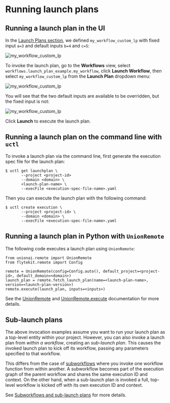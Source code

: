 # Running launch plans

## Running a launch plan in the UI

In the [Launch Plans section](./index), we defined `my_workflow_custom_lp` with fixed input `a=3` and default inputs `b=4` and `c=5`:

![my_workflow_custom_lp](/_static/images/concepts-launch-plans-4.png)

To invoke the launch plan, go to the **Workflows** view, select `workflows.launch_plan_example.my_workflow`, click **Launch Workflow**, then select `my_workflow_custom_lp` from the **Launch Plan** dropdown menu:

![my_workflow_custom_lp](/_static/images/concepts-launch-plans-5.png)

You will see that the two default inputs are available to be overridden, but the fixed input is not:

![my_workflow_custom_lp](/_static/images/concepts-launch-plans-6.png)

Click **Launch** to execute the launch plan.

## Running a launch plan on the command line with `uctl`

To invoke a launch plan via the command line, first generate the execution spec file for the launch plan:

```{code-block} shell
$ uctl get launchplan \
       --project <project-id>
       --domain <domain> \
       <launch-plan-name> \
       --execFile <execution-spec-file-name>.yaml
```

Then you can execute the launch plan with the following command:

```{code-block} shell
$ uctl create execution \
       --project <project-id> \
       --domain <domain> \
       --execFile <execution-spec-file-name>.yaml
```

<!-- TODO add back when uctl reference exists
See the [`uctl` reference]() for more details.
-->

## Running a launch plan in Python with `UnionRemote`

The following code executes a launch plan using `UnionRemote`:

```{code-block} python
from unionai.remote import UnionRemote
from flytekit.remote import Config

remote = UnionRemote(config=Config.auto(), default_project=<project-id>, default_domain=<domain>)
launch_plan = remote.fetch_launch_plan(name=<launch-plan-name>, version=<launch-plan-version>)
remote.execute(launch_plan, inputs=<inputs>)
```

See the [UnionRemote](../../development-cycle/unionremote) and [UnionRemote.execute](../../development-cycle/unionremote.md#executing-entities) documentation for more details.

## Sub-launch plans

The above invocation examples assume you want to run your launch plan as a top-level entity within your project.
However, you can also invoke a launch plan from *within a workflow*, creating an *sub-launch plan*.
This causes the invoked launch plan to kick off its workflow, passing any parameters specified to that workflow.

This differs from the case of [subworkflows](../workflows/subworkflows-and-sub-launch-plans) where you invoke one workflow function from within another.
A subworkflow becomes part of the execution graph of the parent workflow and shares the same execution ID and context.
On the other hand, when a sub-launch plan is invoked a full, top-level workflow is kicked off with its own execution ID and context.

See [Subworkflows and sub-launch plans](../workflows/subworkflows-and-sub-launch-plans) for more details.
